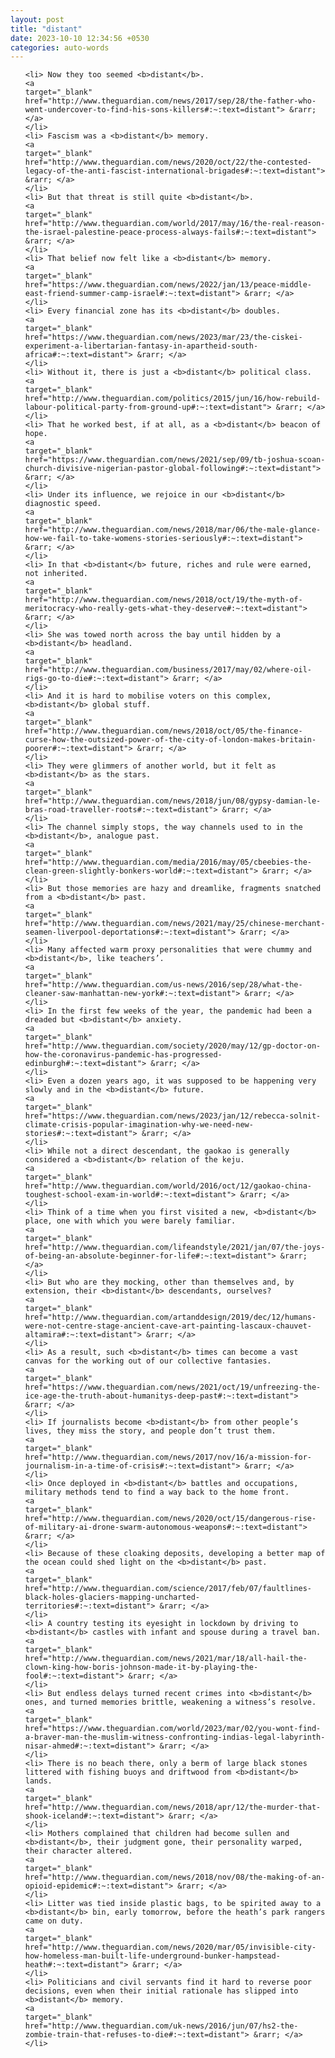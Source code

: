 ```yaml
---
layout: post
title: "distant"
date: 2023-10-10 12:34:56 +0530
categories: auto-words
---
```

<ol>

    <li> Now they too seemed <b>distant</b>.
    <a 
    target="_blank" 
    href="http://www.theguardian.com/news/2017/sep/28/the-father-who-went-undercover-to-find-his-sons-killers#:~:text=distant"> &rarr; </a>
    </li>
    <li> Fascism was a <b>distant</b> memory.
    <a 
    target="_blank" 
    href="http://www.theguardian.com/news/2020/oct/22/the-contested-legacy-of-the-anti-fascist-international-brigades#:~:text=distant"> &rarr; </a>
    </li>
    <li> But that threat is still quite <b>distant</b>.
    <a 
    target="_blank" 
    href="http://www.theguardian.com/world/2017/may/16/the-real-reason-the-israel-palestine-peace-process-always-fails#:~:text=distant"> &rarr; </a>
    </li>
    <li> That belief now felt like a <b>distant</b> memory.
    <a 
    target="_blank" 
    href="https://www.theguardian.com/news/2022/jan/13/peace-middle-east-friend-summer-camp-israel#:~:text=distant"> &rarr; </a>
    </li>
    <li> Every financial zone has its <b>distant</b> doubles.
    <a 
    target="_blank" 
    href="https://www.theguardian.com/news/2023/mar/23/the-ciskei-experiment-a-libertarian-fantasy-in-apartheid-south-africa#:~:text=distant"> &rarr; </a>
    </li>
    <li> Without it, there is just a <b>distant</b> political class.
    <a 
    target="_blank" 
    href="http://www.theguardian.com/politics/2015/jun/16/how-rebuild-labour-political-party-from-ground-up#:~:text=distant"> &rarr; </a>
    </li>
    <li> That he worked best, if at all, as a <b>distant</b> beacon of hope.
    <a 
    target="_blank" 
    href="https://www.theguardian.com/news/2021/sep/09/tb-joshua-scoan-church-divisive-nigerian-pastor-global-following#:~:text=distant"> &rarr; </a>
    </li>
    <li> Under its influence, we rejoice in our <b>distant</b> diagnostic speed.
    <a 
    target="_blank" 
    href="http://www.theguardian.com/news/2018/mar/06/the-male-glance-how-we-fail-to-take-womens-stories-seriously#:~:text=distant"> &rarr; </a>
    </li>
    <li> In that <b>distant</b> future, riches and rule were earned, not inherited.
    <a 
    target="_blank" 
    href="http://www.theguardian.com/news/2018/oct/19/the-myth-of-meritocracy-who-really-gets-what-they-deserve#:~:text=distant"> &rarr; </a>
    </li>
    <li> She was towed north across the bay until hidden by a <b>distant</b> headland.
    <a 
    target="_blank" 
    href="http://www.theguardian.com/business/2017/may/02/where-oil-rigs-go-to-die#:~:text=distant"> &rarr; </a>
    </li>
    <li> And it is hard to mobilise voters on this complex, <b>distant</b> global stuff.
    <a 
    target="_blank" 
    href="http://www.theguardian.com/news/2018/oct/05/the-finance-curse-how-the-outsized-power-of-the-city-of-london-makes-britain-poorer#:~:text=distant"> &rarr; </a>
    </li>
    <li> They were glimmers of another world, but it felt as <b>distant</b> as the stars.
    <a 
    target="_blank" 
    href="http://www.theguardian.com/news/2018/jun/08/gypsy-damian-le-bras-road-traveller-roots#:~:text=distant"> &rarr; </a>
    </li>
    <li> The channel simply stops, the way channels used to in the <b>distant</b>, analogue past.
    <a 
    target="_blank" 
    href="http://www.theguardian.com/media/2016/may/05/cbeebies-the-clean-green-slightly-bonkers-world#:~:text=distant"> &rarr; </a>
    </li>
    <li> But those memories are hazy and dreamlike, fragments snatched from a <b>distant</b> past.
    <a 
    target="_blank" 
    href="http://www.theguardian.com/news/2021/may/25/chinese-merchant-seamen-liverpool-deportations#:~:text=distant"> &rarr; </a>
    </li>
    <li> Many affected warm proxy personalities that were chummy and <b>distant</b>, like teachers’.
    <a 
    target="_blank" 
    href="http://www.theguardian.com/us-news/2016/sep/28/what-the-cleaner-saw-manhattan-new-york#:~:text=distant"> &rarr; </a>
    </li>
    <li> In the first few weeks of the year, the pandemic had been a dreaded but <b>distant</b> anxiety.
    <a 
    target="_blank" 
    href="http://www.theguardian.com/society/2020/may/12/gp-doctor-on-how-the-coronavirus-pandemic-has-progressed-edinburgh#:~:text=distant"> &rarr; </a>
    </li>
    <li> Even a dozen years ago, it was supposed to be happening very slowly and in the <b>distant</b> future.
    <a 
    target="_blank" 
    href="https://www.theguardian.com/news/2023/jan/12/rebecca-solnit-climate-crisis-popular-imagination-why-we-need-new-stories#:~:text=distant"> &rarr; </a>
    </li>
    <li> While not a direct descendant, the gaokao is generally considered a <b>distant</b> relation of the keju.
    <a 
    target="_blank" 
    href="http://www.theguardian.com/world/2016/oct/12/gaokao-china-toughest-school-exam-in-world#:~:text=distant"> &rarr; </a>
    </li>
    <li> Think of a time when you first visited a new, <b>distant</b> place, one with which you were barely familiar.
    <a 
    target="_blank" 
    href="http://www.theguardian.com/lifeandstyle/2021/jan/07/the-joys-of-being-an-absolute-beginner-for-life#:~:text=distant"> &rarr; </a>
    </li>
    <li> But who are they mocking, other than themselves and, by extension, their <b>distant</b> descendants, ourselves?
    <a 
    target="_blank" 
    href="http://www.theguardian.com/artanddesign/2019/dec/12/humans-were-not-centre-stage-ancient-cave-art-painting-lascaux-chauvet-altamira#:~:text=distant"> &rarr; </a>
    </li>
    <li> As a result, such <b>distant</b> times can become a vast canvas for the working out of our collective fantasies.
    <a 
    target="_blank" 
    href="https://www.theguardian.com/news/2021/oct/19/unfreezing-the-ice-age-the-truth-about-humanitys-deep-past#:~:text=distant"> &rarr; </a>
    </li>
    <li> If journalists become <b>distant</b> from other people’s lives, they miss the story, and people don’t trust them.
    <a 
    target="_blank" 
    href="http://www.theguardian.com/news/2017/nov/16/a-mission-for-journalism-in-a-time-of-crisis#:~:text=distant"> &rarr; </a>
    </li>
    <li> Once deployed in <b>distant</b> battles and occupations, military methods tend to find a way back to the home front.
    <a 
    target="_blank" 
    href="http://www.theguardian.com/news/2020/oct/15/dangerous-rise-of-military-ai-drone-swarm-autonomous-weapons#:~:text=distant"> &rarr; </a>
    </li>
    <li> Because of these cloaking deposits, developing a better map of the ocean could shed light on the <b>distant</b> past.
    <a 
    target="_blank" 
    href="http://www.theguardian.com/science/2017/feb/07/faultlines-black-holes-glaciers-mapping-uncharted-territories#:~:text=distant"> &rarr; </a>
    </li>
    <li> A country testing its eyesight in lockdown by driving to <b>distant</b> castles with infant and spouse during a travel ban.
    <a 
    target="_blank" 
    href="http://www.theguardian.com/news/2021/mar/18/all-hail-the-clown-king-how-boris-johnson-made-it-by-playing-the-fool#:~:text=distant"> &rarr; </a>
    </li>
    <li> But endless delays turned recent crimes into <b>distant</b> ones, and turned memories brittle, weakening a witness’s resolve.
    <a 
    target="_blank" 
    href="https://www.theguardian.com/world/2023/mar/02/you-wont-find-a-braver-man-the-muslim-witness-confronting-indias-legal-labyrinth-nisar-ahmed#:~:text=distant"> &rarr; </a>
    </li>
    <li> There is no beach there, only a berm of large black stones littered with fishing buoys and driftwood from <b>distant</b> lands.
    <a 
    target="_blank" 
    href="http://www.theguardian.com/news/2018/apr/12/the-murder-that-shook-iceland#:~:text=distant"> &rarr; </a>
    </li>
    <li> Mothers complained that children had become sullen and <b>distant</b>, their judgment gone, their personality warped, their character altered.
    <a 
    target="_blank" 
    href="http://www.theguardian.com/news/2018/nov/08/the-making-of-an-opioid-epidemic#:~:text=distant"> &rarr; </a>
    </li>
    <li> Litter was tied inside plastic bags, to be spirited away to a <b>distant</b> bin, early tomorrow, before the heath’s park rangers came on duty.
    <a 
    target="_blank" 
    href="http://www.theguardian.com/news/2020/mar/05/invisible-city-how-homeless-man-built-life-underground-bunker-hampstead-heath#:~:text=distant"> &rarr; </a>
    </li>
    <li> Politicians and civil servants find it hard to reverse poor decisions, even when their initial rationale has slipped into <b>distant</b> memory.
    <a 
    target="_blank" 
    href="http://www.theguardian.com/uk-news/2016/jun/07/hs2-the-zombie-train-that-refuses-to-die#:~:text=distant"> &rarr; </a>
    </li>